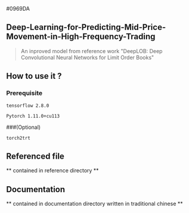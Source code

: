 #0969DA
## Deep-Learning-for-Predicting-Mid-Price-Movement-in-High-Frequency-Trading
>An inproved model from reference work "DeepLOB: Deep Convolutional Neural Networks for Limit Order Books" 

## How to use it ?
### Prerequisite
```
tensorflow 2.8.0
```
```
Pytorch 1.11.0+cu113
```
###(Optional)
```
torch2trt
```

## Referenced file
**
contained in reference directory
**

## Documentation
**
contained in documentation directory written in traditional chinese
**
